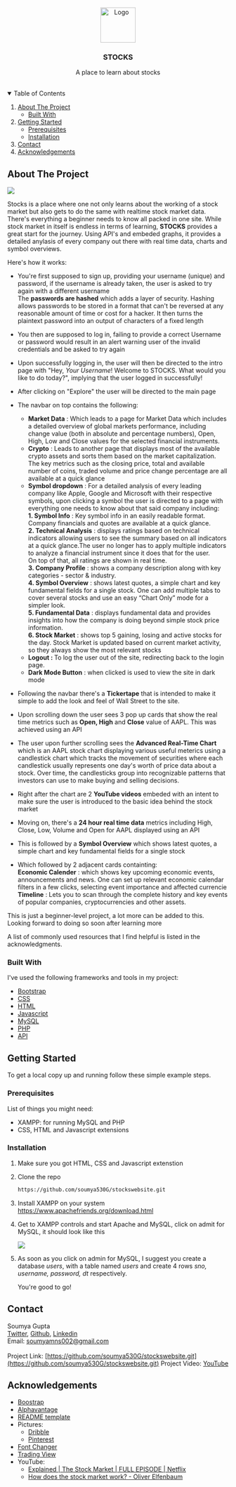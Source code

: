<br />
<p align="center">
  <a href="https://github.com/othneildrew/Best-README-Template">
    <img src="pngegg.png" alt="Logo" width="80" height="80">
  </a>

  <h3 align="center">STOCKS</h3>

  <p align="center">
    A place to learn about stocks
    <br />
    <br />
</p>

<!-- TABLE OF CONTENTS -->
<details open="open">
  <summary>Table of Contents</summary>
  <ol>
    <li>
      <a href="#about-the-project">About The Project</a>
      <ul>
        <li><a href="#built-with">Built With</a></li>
      </ul>
    </li>
    <li>
      <a href="#getting-started">Getting Started</a>
      <ul>
        <li><a href="#prerequisites">Prerequisites</a></li>
        <li><a href="#installation">Installation</a></li>
      </ul>
    </li>
    <li><a href="#contact">Contact</a></li>
    <li><a href="#acknowledgements">Acknowledgements</a></li>
  </ol>
</details>

<!-- ABOUT THE PROJECT -->

## About The Project

<img src="pic.png">

Stocks is a place where one not only learns about the working of a stock market but also gets to do the same with realtime stock market data. There's everything a beginner needs to know all packed in one site. While stock market in itself is endless in terms of learning, <b>STOCKS</b> provides a great start for the journey. Using API's and embeded graphs, it provides a detailed anylasis of every company out there with real time data, charts and symbol overviews.

Here's how it works:

- You're first supposed to sign up, providing your username (unique) and password, if the username is already taken, the user is asked to try again with a different username <br>
  The <b>passwords are hashed</b> which adds a layer of security. Hashing allows passwords to be stored in a format that can't be reversed at any reasonable amount of time or cost for a hacker. It then turns the plaintext password into an output of characters of a fixed length
- You then are supposed to log in, failing to provide a correct Username or password would result in an alert warning user of the invalid credentials and be asked to try again
- Upon successfully logging in, the user will then be directed to the intro page with "Hey, _Your Username_! Welcome to STOCKS. What would you like to do today?", implying that the user logged in successfully!
- After clicking on "Explore" the user will be directed to the main page
- The navbar on top contains the following:
   <ul>
     <li><b>Market Data</b> : Which leads to a page for Market Data which includes a detailed overview of global markets performance, including change value (both in absolute and percentage numbers), Open, High, Low and Close values for the selected financial instruments.</li>
     <li><b>Crypto</b> : Leads to another page that displays most of the available crypto assets and sorts them based on the market capitalization. The key metrics such as the closing price, total and available number of coins, traded volume and price change percentage are all available at a quick glance</li>
     <li><b>Symbol dropdown</b> : For a detailed analysis of every leading company like Apple, Google and Microsoft with their respective symbols, upon clicking a symbol the user is directed to a page with everything one needs to know about that said company including:<br>
     <b>1. Symbol Info</b> : Key symbol info in an easily readable format. Company financials and quotes are available at a quick glance. <br>
     <b>2. Technical Analysis</b> : displays ratings based on technical indicators allowing users to see the summary based on all indicators at a quick glance.The user no longer has to apply multiple indicators to analyze a financial instrument since it does that for the user.<br> On top of that, all ratings are shown in real time.<br>
     <b>3. Company Profile</b> : shows a company description along with key categories - sector & industry. <br>
     <b>4. Symbol Overview</b> : shows latest quotes, a simple chart and key fundamental fields for a single stock. One can add multiple tabs to cover several stocks and use an easy “Chart Only” mode for a simpler look. <br>
     <b>5. Fundamental Data</b> :  displays fundamental data and provides insights into how the company is doing beyond simple stock price information.<br>
     <b>6. Stock Market</b> : shows top 5 gaining, losing and active stocks for the day. Stock Market is updated based on current market activity, so they always show the most relevant stocks</li>
    <li><b>Logout : </b> To log the user out of the site, redirecting back to the login page.</li>
    <li><b>Dark Mode Button</b> : when clicked is used to view the site in dark mode
    </ul>

- Following the navbar there's a <b>Tickertape</b> that is intended to make it simple to add the look and feel of Wall Street to the site.
- Upon scrolling down the user sees 3 pop up cards that show the real time metrics such as <b>Open, High</b> and <b>Close</b> value of AAPL. This was achieved using an API
- The user upon further scrolling sees the <b>Advanced Real-Time Chart</b> which is an AAPL stock chart displaying various useful meterics using a candlestick chart which tracks the movement of securities where each candlestick usually represents one day's worth of price data about a stock. Over time, the candlesticks group into recognizable patterns that investors can use to make buying and selling decisions.
- Right after the chart are 2 <b>YouTube videos</b> embeded with an intent to make sure the user is introduced to the basic idea behind the stock market
- Moving on, there's a <b>24 hour real time data</b> metrics including High, Close, Low, Volume and Open for AAPL displayed using an API
- This is followed by a <b>Symbol Overview</b> which shows latest quotes, a simple chart and key fundamental fields for a single stock
- Which followed by 2 adjacent cards containting: <br> <b>Economic Calender</b> : which shows key upcoming economic events, announcements and news. One can set up relevant economic calendar filters in a few clicks, selecting event importance and affected currencie<br>
  <b>Timeline</b> : Lets you to scan through the complete history and key events of popular companies, cryptocurrencies and other assets.

This is just a beginner-level project, a lot more can be added to this. Looking forward to doing so soon after learning more

A list of commonly used resources that I find helpful is listed in the acknowledgments.

### Built With

I've used the following frameworks and tools in my project:

- [Bootstrap](https://getbootstrap.com)
- [CSS](https://developer.mozilla.org/en-US/docs/Learn/CSS/First_steps/Getting_started)
- [HTML](https://www.htmlpad.net/download.php)
- [Javascript](https://www.javascript.com/)
- [MySQL](https://www.mysql.com/)
- [PHP](https://www.php.net/)
- [API](https://www.freecodecamp.org/news/what-is-an-api-in-english-please-b880a3214a82/)

<!-- GETTING STARTED -->

## Getting Started

To get a local copy up and running follow these simple example steps.

### Prerequisites

List of things you might need:

- XAMPP: for running MySQL and PHP
- CSS, HTML and Javascript extensions

### Installation

1. Make sure you got HTML, CSS and Javascript extenstion
2. Clone the repo
   ```sh
   https://github.com/soumya530G/stockswebsite.git
   ```
3. Install XAMPP on your system
   https://www.apachefriends.org/download.html
4. Get to XAMPP controls and start Apache and MySQL, click on admit for MySQL, it should look like this

   <img src="xampp pic.png">

5. As soon as you click on admin for MySQL, I suggest you create a database _users_, with a table named _users_ and create 4 rows _sno, username, password, dt_ respectively.

   You're good to go!

<!-- CONTACT -->

## Contact

Soumya Gupta <br>
[Twitter](https://twitter.com/@SoumyaG22868897), [Github](https://github.com/soumya530G),
[Linkedin](https://www.linkedin.com/in/soumya-gupta-595a52208/)  
Email: soumyamns002@gmail.com <br>  
Project Link: [https://github.com/soumya530G/stockswebsite.git](https://github.com/soumya530G/stockswebsite.git)
Project Video: [YouTube](https://youtu.be/dBt8v9od2Gk)
<!-- ACKNOWLEDGEMENTS -->

## Acknowledgements

- [Boostrap](https://getbootstrap.com/)
- [Alphavantage](https://www.alphavantage.co/)
- [README template](https://github.com/othneildrew/Best-README-Template/blob/master/README.md#built-with)<br>
- Pictures:
    <ul>
      <li><a href="https://dribbble.com">Dribble</a></li>
      <li><a href="https://in.pinterest.com/">Pinterest</a></li>
    </ul>
- [Font Changer](https://lingojam.com/FontChanger)
- [Trading View](https://in.tradingview.com/)
- YouTube:
    <ul>
      <li><a href="https://www.youtube.com/watch?v=ZCFkWDdmXG8&t=4s">Explained | The Stock Market | FULL EPISODE | Netflix</a></li>
      <li><a href="https://www.youtube.com/watch?v=p7HKvqRI_Bo">How does the stock market work? - Oliver Elfenbaum</a></li>
    </ul>

<!-- MARKDOWN LINKS & IMAGES -->
<!-- https://www.markdownguide.org/basic-syntax/#reference-style-links -->

[contributors-shield]: https://img.shields.io/github/contributors/othneildrew/Best-README-Template.svg?style=for-the-badge
[contributors-url]: https://github.com/othneildrew/Best-README-Template/graphs/contributors
[forks-shield]: https://img.shields.io/github/forks/othneildrew/Best-README-Template.svg?style=for-the-badge
[forks-url]: https://github.com/othneildrew/Best-README-Template/network/members
[stars-shield]: https://img.shields.io/github/stars/othneildrew/Best-README-Template.svg?style=for-the-badge
[stars-url]: https://github.com/othneildrew/Best-README-Template/stargazers
[issues-shield]: https://img.shields.io/github/issues/othneildrew/Best-README-Template.svg?style=for-the-badge
[issues-url]: https://github.com/othneildrew/Best-README-Template/issues
[license-shield]: https://img.shields.io/github/license/othneildrew/Best-README-Template.svg?style=for-the-badge
[license-url]: https://github.com/othneildrew/Best-README-Template/blob/master/LICENSE.txt
[linkedin-shield]: https://img.shields.io/badge/-LinkedIn-black.svg?style=for-the-badge&logo=linkedin&colorB=555
[linkedin-url]: https://linkedin.com/in/othneildrew
[product-screenshot]: images/screenshot.png
